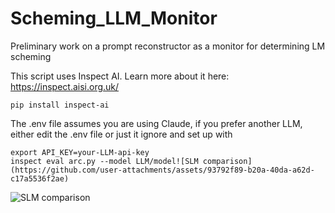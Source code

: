 # Scheming_LLM_Monitor

Preliminary work on a prompt reconstructor as a monitor for determining LM scheming


This script uses Inspect AI. Learn more about it here: https://inspect.aisi.org.uk/
```
pip install inspect-ai
```
The .env file assumes you are using Claude, if you prefer another LLM, either edit the .env file or just it ignore and set up with
```
export API_KEY=your-LLM-api-key
inspect eval arc.py --model LLM/model![SLM comparison](https://github.com/user-attachments/assets/93792f89-b20a-40da-a62d-c17a5536f2ae)

```
![SLM comparison](https://github.com/user-attachments/assets/ad3a5ce6-95d4-4e03-bff1-99b61507ec4c)

